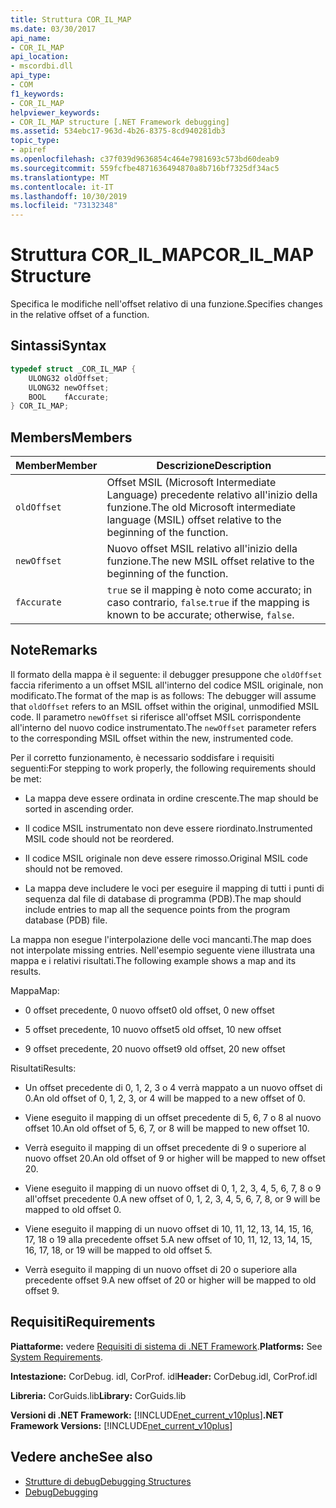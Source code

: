 ```yaml
---
title: Struttura COR_IL_MAP
ms.date: 03/30/2017
api_name:
- COR_IL_MAP
api_location:
- mscordbi.dll
api_type:
- COM
f1_keywords:
- COR_IL_MAP
helpviewer_keywords:
- COR_IL_MAP structure [.NET Framework debugging]
ms.assetid: 534ebc17-963d-4b26-8375-8cd940281db3
topic_type:
- apiref
ms.openlocfilehash: c37f039d9636854c464e7981693c573bd60deab9
ms.sourcegitcommit: 559fcfbe4871636494870a8b716bf7325df34ac5
ms.translationtype: MT
ms.contentlocale: it-IT
ms.lasthandoff: 10/30/2019
ms.locfileid: "73132348"
---
```

# <a name="cor_il_map-structure"></a><span data-ttu-id="3e609-102">Struttura COR_IL_MAP</span><span class="sxs-lookup"><span data-stu-id="3e609-102">COR_IL_MAP Structure</span></span>
<span data-ttu-id="3e609-103">Specifica le modifiche nell'offset relativo di una funzione.</span><span class="sxs-lookup"><span data-stu-id="3e609-103">Specifies changes in the relative offset of a function.</span></span>  
  
## <a name="syntax"></a><span data-ttu-id="3e609-104">Sintassi</span><span class="sxs-lookup"><span data-stu-id="3e609-104">Syntax</span></span>  
  
```cpp  
typedef struct _COR_IL_MAP {  
    ULONG32 oldOffset;   
    ULONG32 newOffset;   
    BOOL    fAccurate;  
} COR_IL_MAP;  
```  
  
## <a name="members"></a><span data-ttu-id="3e609-105">Members</span><span class="sxs-lookup"><span data-stu-id="3e609-105">Members</span></span>  
  
|<span data-ttu-id="3e609-106">Member</span><span class="sxs-lookup"><span data-stu-id="3e609-106">Member</span></span>|<span data-ttu-id="3e609-107">Descrizione</span><span class="sxs-lookup"><span data-stu-id="3e609-107">Description</span></span>|  
|------------|-----------------|  
|`oldOffset`|<span data-ttu-id="3e609-108">Offset MSIL (Microsoft Intermediate Language) precedente relativo all'inizio della funzione.</span><span class="sxs-lookup"><span data-stu-id="3e609-108">The old Microsoft intermediate language (MSIL) offset relative to the beginning of the function.</span></span>|  
|`newOffset`|<span data-ttu-id="3e609-109">Nuovo offset MSIL relativo all'inizio della funzione.</span><span class="sxs-lookup"><span data-stu-id="3e609-109">The new MSIL offset relative to the beginning of the function.</span></span>|  
|`fAccurate`|<span data-ttu-id="3e609-110">`true` se il mapping è noto come accurato; in caso contrario, `false`.</span><span class="sxs-lookup"><span data-stu-id="3e609-110">`true` if the mapping is known to be accurate; otherwise, `false`.</span></span>|  
  
## <a name="remarks"></a><span data-ttu-id="3e609-111">Note</span><span class="sxs-lookup"><span data-stu-id="3e609-111">Remarks</span></span>  
 <span data-ttu-id="3e609-112">Il formato della mappa è il seguente: il debugger presuppone che `oldOffset` faccia riferimento a un offset MSIL all'interno del codice MSIL originale, non modificato.</span><span class="sxs-lookup"><span data-stu-id="3e609-112">The format of the map is as follows: The debugger will assume that `oldOffset` refers to an MSIL offset within the original, unmodified MSIL code.</span></span> <span data-ttu-id="3e609-113">Il parametro `newOffset` si riferisce all'offset MSIL corrispondente all'interno del nuovo codice instrumentato.</span><span class="sxs-lookup"><span data-stu-id="3e609-113">The `newOffset` parameter refers to the corresponding MSIL offset within the new, instrumented code.</span></span>  
  
 <span data-ttu-id="3e609-114">Per il corretto funzionamento, è necessario soddisfare i requisiti seguenti:</span><span class="sxs-lookup"><span data-stu-id="3e609-114">For stepping to work properly, the following requirements should be met:</span></span>  
  
- <span data-ttu-id="3e609-115">La mappa deve essere ordinata in ordine crescente.</span><span class="sxs-lookup"><span data-stu-id="3e609-115">The map should be sorted in ascending order.</span></span>  
  
- <span data-ttu-id="3e609-116">Il codice MSIL instrumentato non deve essere riordinato.</span><span class="sxs-lookup"><span data-stu-id="3e609-116">Instrumented MSIL code should not be reordered.</span></span>  
  
- <span data-ttu-id="3e609-117">Il codice MSIL originale non deve essere rimosso.</span><span class="sxs-lookup"><span data-stu-id="3e609-117">Original MSIL code should not be removed.</span></span>  
  
- <span data-ttu-id="3e609-118">La mappa deve includere le voci per eseguire il mapping di tutti i punti di sequenza dal file di database di programma (PDB).</span><span class="sxs-lookup"><span data-stu-id="3e609-118">The map should include entries to map all the sequence points from the program database (PDB) file.</span></span>  
  
 <span data-ttu-id="3e609-119">La mappa non esegue l'interpolazione delle voci mancanti.</span><span class="sxs-lookup"><span data-stu-id="3e609-119">The map does not interpolate missing entries.</span></span> <span data-ttu-id="3e609-120">Nell'esempio seguente viene illustrata una mappa e i relativi risultati.</span><span class="sxs-lookup"><span data-stu-id="3e609-120">The following example shows a map and its results.</span></span>  
  
 <span data-ttu-id="3e609-121">Mappa</span><span class="sxs-lookup"><span data-stu-id="3e609-121">Map:</span></span>  
  
- <span data-ttu-id="3e609-122">0 offset precedente, 0 nuovo offset</span><span class="sxs-lookup"><span data-stu-id="3e609-122">0 old offset, 0 new offset</span></span>  
  
- <span data-ttu-id="3e609-123">5 offset precedente, 10 nuovo offset</span><span class="sxs-lookup"><span data-stu-id="3e609-123">5 old offset, 10 new offset</span></span>  
  
- <span data-ttu-id="3e609-124">9 offset precedente, 20 nuovo offset</span><span class="sxs-lookup"><span data-stu-id="3e609-124">9 old offset, 20 new offset</span></span>  
  
 <span data-ttu-id="3e609-125">Risultati</span><span class="sxs-lookup"><span data-stu-id="3e609-125">Results:</span></span>  
  
- <span data-ttu-id="3e609-126">Un offset precedente di 0, 1, 2, 3 o 4 verrà mappato a un nuovo offset di 0.</span><span class="sxs-lookup"><span data-stu-id="3e609-126">An old offset of 0, 1, 2, 3, or 4 will be mapped to a new offset of 0.</span></span>  
  
- <span data-ttu-id="3e609-127">Viene eseguito il mapping di un offset precedente di 5, 6, 7 o 8 al nuovo offset 10.</span><span class="sxs-lookup"><span data-stu-id="3e609-127">An old offset of 5, 6, 7, or 8 will be mapped to new offset 10.</span></span>  
  
- <span data-ttu-id="3e609-128">Verrà eseguito il mapping di un offset precedente di 9 o superiore al nuovo offset 20.</span><span class="sxs-lookup"><span data-stu-id="3e609-128">An old offset of 9 or higher will be mapped to new offset 20.</span></span>  
  
- <span data-ttu-id="3e609-129">Viene eseguito il mapping di un nuovo offset di 0, 1, 2, 3, 4, 5, 6, 7, 8 o 9 all'offset precedente 0.</span><span class="sxs-lookup"><span data-stu-id="3e609-129">A new offset of 0, 1, 2, 3, 4, 5, 6, 7, 8, or 9 will be mapped to old offset 0.</span></span>  
  
- <span data-ttu-id="3e609-130">Viene eseguito il mapping di un nuovo offset di 10, 11, 12, 13, 14, 15, 16, 17, 18 o 19 alla precedente offset 5.</span><span class="sxs-lookup"><span data-stu-id="3e609-130">A new offset of 10, 11, 12, 13, 14, 15, 16, 17, 18, or 19 will be mapped to old offset 5.</span></span>  
  
- <span data-ttu-id="3e609-131">Verrà eseguito il mapping di un nuovo offset di 20 o superiore alla precedente offset 9.</span><span class="sxs-lookup"><span data-stu-id="3e609-131">A new offset of 20 or higher will be mapped to old offset 9.</span></span>  
  
## <a name="requirements"></a><span data-ttu-id="3e609-132">Requisiti</span><span class="sxs-lookup"><span data-stu-id="3e609-132">Requirements</span></span>  
 <span data-ttu-id="3e609-133">**Piattaforme:** vedere [Requisiti di sistema di .NET Framework](../../get-started/system-requirements.md).</span><span class="sxs-lookup"><span data-stu-id="3e609-133">**Platforms:** See [System Requirements](../../get-started/system-requirements.md).</span></span>  
  
 <span data-ttu-id="3e609-134">**Intestazione:** CorDebug. idl, CorProf. idl</span><span class="sxs-lookup"><span data-stu-id="3e609-134">**Header:** CorDebug.idl, CorProf.idl</span></span>  
  
 <span data-ttu-id="3e609-135">**Libreria:** CorGuids.lib</span><span class="sxs-lookup"><span data-stu-id="3e609-135">**Library:** CorGuids.lib</span></span>  
  
 <span data-ttu-id="3e609-136">**Versioni di .NET Framework:** [!INCLUDE[net_current_v10plus](../../../../includes/net-current-v10plus-md.md)]</span><span class="sxs-lookup"><span data-stu-id="3e609-136">**.NET Framework Versions:** [!INCLUDE[net_current_v10plus](../../../../includes/net-current-v10plus-md.md)]</span></span>  
  
## <a name="see-also"></a><span data-ttu-id="3e609-137">Vedere anche</span><span class="sxs-lookup"><span data-stu-id="3e609-137">See also</span></span>

- [<span data-ttu-id="3e609-138">Strutture di debug</span><span class="sxs-lookup"><span data-stu-id="3e609-138">Debugging Structures</span></span>](debugging-structures.md)
- [<span data-ttu-id="3e609-139">Debug</span><span class="sxs-lookup"><span data-stu-id="3e609-139">Debugging</span></span>](index.md)

